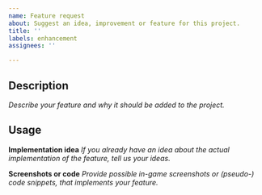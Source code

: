 ```yaml
---
name: Feature request
about: Suggest an idea, improvement or feature for this project.
title: ''
labels: enhancement
assignees: ''

---
```


## Description
_Describe your feature and why it should be added to the project._

## Usage
**Implementation idea**
_If you already have an idea about the actual implementation of the feature, tell us your ideas._

**Screenshots or code**
_Provide possible in-game screenshots or (pseudo-) code snippets, that implements your feature._
